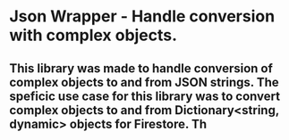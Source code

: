 # Json Wrapper - Handle conversion with complex objects.
## This library was made to handle conversion of complex objects to and from JSON strings.  The speficic use case for this library was to convert complex objects to and from Dictionary<string, dynamic> objects for Firestore.  Th
